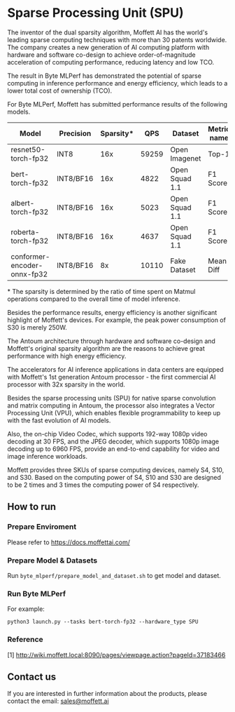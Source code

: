 # Sparse Processing Unit (SPU)

The inventor of the dual sparsity algorithm, Moffett AI has the world's leading sparse computing techniques with more
than 30 patents worldwide. The company creates a new generation of AI computing platform with hardware and software
co-design to achieve order-of-magnitude acceleration of computing performance, reducing latency and low TCO.

The result in Byte MLPerf has demonstrated the potential of sparse computing in inference performance and energy
efficiency, which leads to a lower total cost of ownership (TCO).

For Byte MLPerf, Moffett has submitted performance results of the following models.

| Model                | Precision | Sparsity* |QPS   | Dataset        | Metric name | Metric value | 
|----------------------|-----------|----------|-------|----------------|-------------|--------------|
| resnet50-torch-fp32     | INT8      | 16x      | 59259 | Open Imagenet  | Top-1       | 76.61%       |
| bert-torch-fp32         | INT8/BF16 | 16x      | 4822  | Open Squad 1.1 | F1 Score    | 86.09        |
| albert-torch-fp32       | INT8/BF16 | 16x      | 5023  | Open Squad 1.1 | F1 Score    | 87.66        |
| roberta-torch-fp32      | INT8/BF16 | 16x      | 4637  | Open Squad 1.1 | F1 Score    | 86.63        |
| conformer-encoder-onnx-fp32 | INT8/BF16 | 8x       | 10110 | Fake Dataset   | Mean Diff   | 1.50       |

\* The sparsity is determined by the ratio of time spent on Matmul operations compared to the overall time of model inference.

Besides the performance results, energy efficiency is another significant highlight of Moffett's devices. For example,
the peak power consumption of S30 is merely
250W.

The Antoum architecture through hardware and software co-design and Moffett's original sparsity algorithm are the
reasons to achieve great performance with high energy efficiency.

The accelerators for AI inference applications in data centers are equipped with Moffett's 1st generation Antoum
processor - the first commercial AI processor with 32x sparsity in the world.

Besides the sparse processing units (SPU) for native sparse convolution and matrix computing in Antoum, the processor
also integrates a Vector Processing Unit (VPU), which enables flexible programmability to keep up with the fast
evolution of AI models.

Also, the on-chip Video Codec, which supports 192-way 1080p video decoding at 30 FPS, and the JPEG decoder, which
supports 1080p image decoding up to 6960 FPS, provide an end-to-end capability for video and image inference workloads.

Moffett provides three SKUs of sparse computing devices, namely S4, S10, and S30. Based on the computing power of S4,
S10 and S30 are designed to be 2 times and 3 times the computing power of S4 respectively.

## How to run

### Prepare Enviroment

Please refer to https://docs.moffettai.com/

### Prepare Model & Datasets

Run `byte_mlperf/prepare_model_and_dataset.sh` to get model and dataset.

### Run Byte MLPerf

For example:

`python3 launch.py --tasks bert-torch-fp32 --hardware_type SPU`

### Reference

[1] http://wiki.moffett.local:8090/pages/viewpage.action?pageId=37183466

## Contact us

If you are interested in further information about the products, please contact the email: sales@moffett.ai
